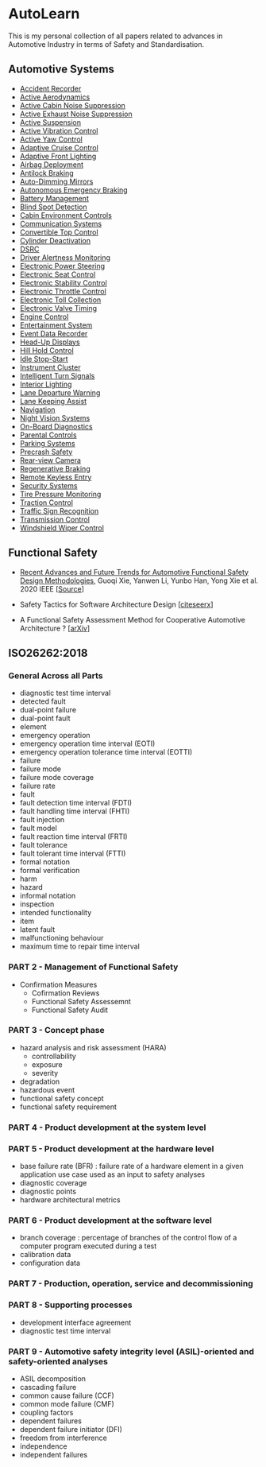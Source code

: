 # AutoLearn

This is my personal collection of all papers related to advances in Automotive Industry in terms of Safety and Standardisation.

## Automotive Systems
* [Accident Recorder](https://cecas.clemson.edu/cvel/auto/systems/accident_recorder.html)
* [Active Aerodynamics](https://cecas.clemson.edu/cvel/auto/systems/active_aerodynamics.html)
* [Active Cabin Noise Suppression](https://cecas.clemson.edu/cvel/auto/systems/active_cabin_noise_suppression.html)
* [Active Exhaust Noise Suppression](https://cecas.clemson.edu/cvel/auto/systems/active_exhaust_noise_cancellation.html)
* [Active Suspension](https://cecas.clemson.edu/cvel/auto/systems/active_suspension.html)
* [Active Vibration Control](https://cecas.clemson.edu/cvel/auto/systems/active_vibration_control.html)
* [Active Yaw Control](https://cecas.clemson.edu/cvel/auto/systems/yaw-control.html)
* [Adaptive Cruise Control](https://cecas.clemson.edu/cvel/auto/systems/acc.html)
* [Adaptive Front Lighting](https://cecas.clemson.edu/cvel/auto/systems/adaptive_front_lighting.html)
* [Airbag Deployment](https://cecas.clemson.edu/cvel/auto/systems/airbag_deployment.html)
* [Antilock Braking](https://cecas.clemson.edu/cvel/auto/systems/braking.html)
* [Auto-Dimming Mirrors](https://cecas.clemson.edu/cvel/auto/systems/auto-dimming-mirror.html)
* [Autonomous Emergency Braking](https://cecas.clemson.edu/cvel/auto/systems/auto-brake.html)
* [Battery Management](https://cecas.clemson.edu/cvel/auto/systems/battery_management.html)
* [Blind Spot Detection](https://cecas.clemson.edu/cvel/auto/systems/blind-spot-detection.html)
* [Cabin Environment Controls](https://cecas.clemson.edu/cvel/auto/systems/cabin-env.html)
* [Communication Systems](https://cecas.clemson.edu/cvel/auto/systems/communications.html)
* [Convertible Top Control](https://cecas.clemson.edu/cvel/auto/systems/convertible_top_control.html)
* [Cylinder Deactivation](https://cecas.clemson.edu/cvel/auto/systems/cylinder-deactivation.html)
* [DSRC](https://cecas.clemson.edu/cvel/auto/systems/DSRC.html)
* [Driver Alertness Monitoring](https://cecas.clemson.edu/cvel/auto/systems/driver_alertness.html)
* [Electronic Power Steering](https://cecas.clemson.edu/cvel/auto/systems/ep_steering.html)
* [Electronic Seat Control](https://cecas.clemson.edu/cvel/auto/systems/seat_position_control.html)
* [Electronic Stability Control](https://cecas.clemson.edu/cvel/auto/systems/stability_control.html)
* [Electronic Throttle Control](https://cecas.clemson.edu/cvel/auto/systems/throttle_control.html)
* [Electronic Toll Collection](https://cecas.clemson.edu/cvel/auto/systems/electronic_toll_collection.html)
* [Electronic Valve Timing](https://cecas.clemson.edu/cvel/auto/systems/valve-timing.html)
* [Engine Control](https://cecas.clemson.edu/cvel/auto/systems/engine_control.html)
* [Entertainment System](https://cecas.clemson.edu/cvel/auto/systems/entertainment.html)
* [Event Data Recorder](https://cecas.clemson.edu/cvel/auto/systems/event_data_recorder.html)
* [Head-Up Displays](https://cecas.clemson.edu/cvel/auto/systems/head-up_displays.html)
* [Hill Hold Control](https://cecas.clemson.edu/cvel/auto/systems/hill-hold.html)
* [Idle Stop-Start](https://cecas.clemson.edu/cvel/auto/systems/autostart-stop.html)
* [Instrument Cluster](https://cecas.clemson.edu/cvel/auto/systems/instrument_cluster.html)
* [Intelligent Turn Signals](https://cecas.clemson.edu/cvel/auto/systems/turn_signals.html)
* [Interior Lighting](https://cecas.clemson.edu/cvel/auto/systems/interior_lighting.html)
* [Lane Departure Warning](https://cecas.clemson.edu/cvel/auto/systems/lane-departure-warning.html)
* [Lane Keeping Assist](https://cecas.clemson.edu/cvel/auto/systems/lane-keeping-assist.html)
* [Navigation](https://cecas.clemson.edu/cvel/auto/systems/navigation.html)
* [Night Vision Systems](https://cecas.clemson.edu/cvel/auto/systems/night-vision.html)
* [On-Board Diagnostics](https://cecas.clemson.edu/cvel/auto/systems/OBD.html)
* [Parental Controls](https://cecas.clemson.edu/cvel/auto/systems/parental_controls.html)
* [Parking Systems](https://cecas.clemson.edu/cvel/auto/systems/parking.html)
* [Precrash Safety](https://cecas.clemson.edu/cvel/auto/systems/precrash-safety.html)
* [Rear-view Camera](https://cecas.clemson.edu/cvel/auto/systems/rear-view.html)
* [Regenerative Braking](https://cecas.clemson.edu/cvel/auto/systems/regenerative_braking.html)
* [Remote Keyless Entry](https://cecas.clemson.edu/cvel/auto/systems/remote_keyless_entry.html)
* [Security Systems](https://cecas.clemson.edu/cvel/auto/systems/security_systems.html)
* [Tire Pressure Monitoring](https://cecas.clemson.edu/cvel/auto/systems/tpms.html)
* [Traction Control](https://cecas.clemson.edu/cvel/auto/systems/traction_control.html)
* [Traffic Sign Recognition](https://cecas.clemson.edu/cvel/auto/systems/sign-recognition.html)
* [Transmission Control](https://cecas.clemson.edu/cvel/auto/systems/transmission_control.html)
* [Windshield Wiper Control](https://cecas.clemson.edu/cvel/auto/systems/wiper_control.html)


## Functional Safety
* [Recent Advances and Future Trends for Automotive Functional Safety Design Methodologies](https://github.com/VijayVaghasiya/AutoLearn/blob/main/myLearning/Recent%20Advances%20and%20Future%20Trends.md), Guoqi Xie, Yanwen Li, Yunbo Han, Yong Xie et al. 2020 IEEE [[Source](https://ieeexplore.ieee.org/document/9026820)]

* Safety Tactics for Software Architecture Design [[citeseerx](http://citeseerx.ist.psu.edu/viewdoc/download?doi=10.1.1.62.2420&rep=rep1&type=pdf)]
* A Functional Safety Assessment Method for Cooperative Automotive Architecture ? [[arXiv](https://arxiv.org/pdf/2104.13729.pdf)]


## ISO26262:2018

### General Across all Parts 
* diagnostic test time interval
* detected fault
* dual-point failure
* dual-point fault
* element
* emergency operation
* emergency operation time interval (EOTI)
* emergency operation tolerance time interval (EOTTI)
* failure
* failure mode
* failure mode coverage
* failure rate
* fault
* fault detection time interval (FDTI)
* fault handling time interval (FHTI)
* fault injection
* fault model
* fault reaction time interval (FRTI)
* fault tolerance
* fault tolerant time interval (FTTI)
* formal notation
* formal verification
* harm
* hazard
* informal notation
* inspection
* intended functionality
* item
* latent fault
* malfunctioning behaviour
* maximum time to repair time interval

### PART 2 - Management of Functional Safety

* Confirmation Measures
  * Cofirmation Reviews
  * Functional Safety Assessemnt
  * Functional Safety Audit

### PART 3 - Concept phase
* hazard analysis and risk assessment (HARA)
  * controllability
  * exposure
  * severity
* degradation
* hazardous event
* functional safety concept
* functional safety requirement

### PART 4 - Product development at the system level


### PART 5 - Product development at the hardware level
* base failure rate (BFR) : failure rate of a hardware element in a given application use case used as an input to safety analyses
* diagnostic coverage
* diagnostic points
* hardware architectural metrics


### PART 6 - Product development at the software level
* branch coverage : percentage of branches of the control flow of a computer program executed during a test
* calibration data
* configuration data

### PART 7 - Production, operation, service and decommissioning


### PART 8 - Supporting processes
* development interface agreement
* diagnostic test time interval


### PART 9 - Automotive safety integrity level (ASIL)-oriented and safety-oriented analyses

* ASIL decomposition
* cascading failure 
* common cause failure (CCF)
* common mode failure (CMF)
* coupling factors
* dependent failures
* dependent failure initiator (DFI)
* freedom from interference
* independence
* independent failures

